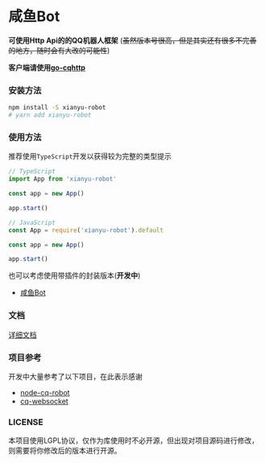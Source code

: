 # 咸鱼Bot

**可使用Http Api的的QQ机器人框架**
(~~虽然版本号很高，但是其实还有很多不完善的地方，随时会有大改的可能性~~)

**客户端请使用[go-cqhttp](https://github.com/Mrs4s/go-cqhttp)**

### 安装方法
```sh
npm install -S xianyu-robot
# yarn add xianyu-robot
```

### 使用方法
推荐使用`TypeScript`开发以获得较为完整的类型提示
``` ts
// TypeScript
import App from 'xianyu-robot'

const app = new App()

app.start()

// JavaScript
const App = require('xianyu-robot').default

const app = new App()

app.start()
```

也可以考虑使用带插件的封装版本(**开发中**)
 - [咸鱼Bot](https://github.com/blacktunes/xianyu-bot)

### 文档
[详细文档](https://blacktunes.github.io/xianyu-robot-doc/)


### 项目参考
开发中大量参考了以下项目，在此表示感谢
* [node-cq-robot](https://github.com/CaoMeiYouRen/node-cq-robot)
* [cq-websocket](https://github.com/momocow/node-cq-websocket)

### LICENSE
本项目使用LGPL协议，仅作为库使用时不必开源，但出现对项目源码进行修改，则需要将你修改后的版本进行开源。